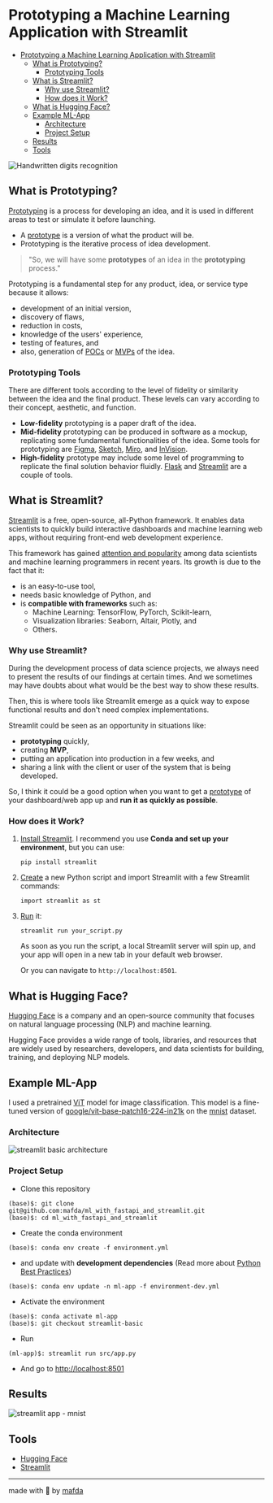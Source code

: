 # Prototyping a Machine Learning Application with Streamlit

- [Prototyping a Machine Learning Application with Streamlit](#prototyping-a-machine-learning-application-with-streamlit)
  - [What is Prototyping?](#what-is-prototyping)
    - [Prototyping Tools](#prototyping-tools)
  - [What is Streamlit?](#what-is-streamlit)
    - [Why use Streamlit?](#why-use-streamlit)
    - [How does it Work?](#how-does-it-work)
  - [What is Hugging Face?](#what-is-hugging-face)
  - [Example ML-App](#example-ml-app)
    - [Architecture](#architecture)
    - [Project Setup](#project-setup)
  - [Results](#results)
  - [Tools](#tools)

![Handwritten digits recognition](assets/handwritten-digits-recognition.png)

## What is Prototyping?

[Prototyping](https://www.interaction-design.org/literature/topics/prototyping)
is a process for developing an idea, and it is used in different areas to test
or simulate it before launching.

* A [prototype](https://en.wikipedia.org/wiki/Prototype) is a version of what
  the product will be.
* Prototyping is the iterative process of idea development.

> "So, we will have some **prototypes** of an idea in the **prototyping**
> process."

Prototyping is a fundamental step for any product, idea, or service type because
it allows:

* development of an initial version,
* discovery of flaws, 
* reduction in costs,
* knowledge of the users' experience,
* testing of features, and
* also, generation of [POCs](https://en.wikipedia.org/wiki/Proof-of-concept) or
  [MVPs](https://en.wikipedia.org/wiki/Minimum_viable_product) of the idea.

### Prototyping Tools

There are different tools according to the level of fidelity or similarity
between the idea and the final product. These levels can vary according to their
concept, aesthetic, and function.

* **Low-fidelity** prototyping is a paper draft of the idea.
* **Mid-fidelity** prototyping can be produced in software as a mockup,
  replicating some fundamental functionalities of the idea. Some tools for
  prototyping are [Figma](https://www.figma.com),
  [Sketch](https://www.sketch.com), [Miro](https://miro.com), and 
  [InVision](https://www.invisionapp.com).
* **High-fidelity** prototype may include some level of programming to replicate
  the final solution behavior fluidly.
  [Flask](https://flask.palletsprojects.com/en/2.1.x/) and
  [Streamlit](https://streamlit.io) are a couple of tools.

## What is Streamlit?

[Streamlit](https://streamlit.io) is a free, open-source, all-Python framework.
It enables data scientists to quickly build interactive dashboards and machine
learning web apps, without requiring front-end web development experience.

This framework has gained [attention and
popularity](https://www.datarevenue.com/en-blog/data-dashboarding-streamlit-vs-dash-vs-shiny-vs-voila)
among data scientists and machine learning programmers in recent years. Its
growth is due to the fact that it:

* is an easy-to-use tool,
* needs basic knowledge of Python, and
* is **compatible with frameworks** such as:
  * Machine Learning: TensorFlow, PyTorch, Scikit-learn,
  * Visualization libraries: Seaborn, Altair, Plotly, and
  * Others.

### Why use Streamlit?

During the development process of data science projects, we always need to
present the results of our findings at certain times. And we sometimes may have
doubts about what would be the best way to show these results. 

Then, this is where tools like Streamlit emerge as a quick way to expose
functional results and don't need complex implementations. 

Streamlit could be seen as an opportunity in situations like:

* **prototyping** quickly,
* creating **MVP**,
* putting an application into production in a few weeks, and
* sharing a link with the client or user of the system that is being developed.

So, I think it could be a good option when you want to get a
[prototype](https://www.datarevenue.com/en-blog/data-dashboarding-streamlit-vs-dash-vs-shiny-vs-voila)
of your dashboard/web app up and **run it as quickly as possible**.

### How does it Work?

1. [Install
   Streamlit](https://docs.streamlit.io/library/get-started/installation). I
   recommend you use **Conda and set up your environment**, but you can use:

    ```shell
    pip install streamlit
    ```

2. [Create](https://docs.streamlit.io/library/get-started/create-an-app) a new
   Python script and import Streamlit with a few Streamlit commands:

    ```shell
    import streamlit as st
    ```

3. [Run](https://docs.streamlit.io/library/get-started/main-concepts) it:

    ```shell
    streamlit run your_script.py
    ```

    As soon as you run the script, a local Streamlit server will spin up, and
    your app will open in a new tab in your default web browser.

    Or you can navigate to `http://localhost:8501`.

## What is Hugging Face? 

[Hugging Face](https://huggingface.co) is a company and an open-source community that focuses on natural language processing (NLP) and machine learning. 

Hugging Face provides a wide range of tools, libraries, and resources that are widely used by researchers, developers, and data scientists for building, training, and deploying NLP models.

## Example ML-App

I used a pretrained [ViT](https://huggingface.co/farleyknight-org-username/vit-base-mnist) model for image classification. This model is a fine-tuned version of [google/vit-base-patch16-224-in21k](https://huggingface.co/google/vit-base-patch16-224-in21k) on the [mnist](http://yann.lecun.com/exdb/mnist/) dataset.

### Architecture

![streamlit basic architecture](assets/streamlit-basic.png)

### Project Setup

- Clone this repository

```shell
(base)$: git clone git@github.com:mafda/ml_with_fastapi_and_streamlit.git
(base)$: cd ml_with_fastapi_and_streamlit
```

- Create the conda environment

```shell
(base)$: conda env create -f environment.yml
```

- and update with **development dependencies** (Read more about [Python Best
  Practices](https://github.com/mafda/python_best_practices))

```shell
(base)$: conda env update -n ml-app -f environment-dev.yml
```

- Activate the environment

```shell
(base)$: conda activate ml-app
(base)$: git checkout streamlit-basic
```

- Run

```shell
(ml-app)$: streamlit run src/app.py
```

- And go to [http://localhost:8501](http://localhost:8501)

## Results

![streamlit app - mnist](assets/mnist-prediction.gif)


## Tools

- [Hugging Face](https://huggingface.co)
- [Streamlit](https://streamlit.io)

---

made with 💙 by [mafda](https://mafda.github.io/)

